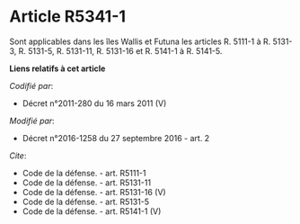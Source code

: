 # Article R5341-1

Sont applicables dans les îles Wallis et Futuna les articles R. 5111-1 à R. 5131-3, R. 5131-5, R. 5131-11, R. 5131-16 et R.
5141-1 à R. 5141-5.

**Liens relatifs à cet article**

_Codifié par_:

  - Décret n°2011-280 du 16 mars 2011 (V)

_Modifié par_:

  - Décret n°2016-1258 du 27 septembre 2016 - art. 2

_Cite_:

  - Code de la défense. - art. R5111-1
  - Code de la défense. - art. R5131-11
  - Code de la défense. - art. R5131-16 (V)
  - Code de la défense. - art. R5131-5
  - Code de la défense. - art. R5141-1 (V)
